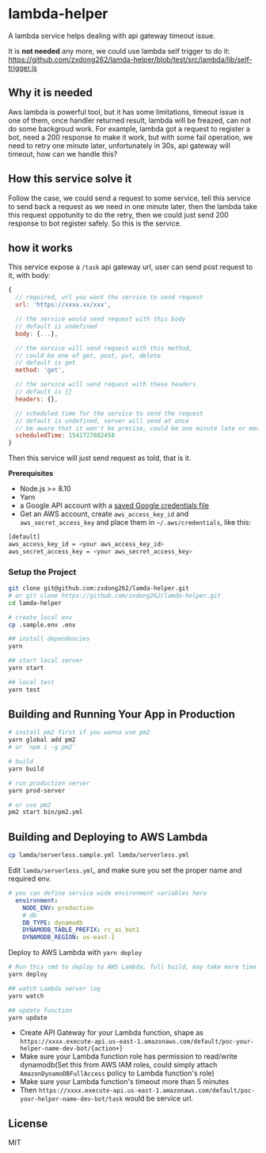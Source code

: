 # lambda-helper
A lambda service helps dealing with api gateway timeout issue.

It is **not needed** any more, we could use lambda self trigger to do it:
https://github.com/zxdong262/lamda-helper/blob/test/src/lambda/lib/self-trigger.js

## Why it is needed
Aws lambda is powerful tool, but it has some limitations, timeout issue is one of them, once handler returned result, lambda will be freazed, can not do some backgroud work. For example, lambda got a request to register a bot, need a 200 response to make it work, but with some fail operation, we need to retry one minute later, unfortunately in 30s, api gateway will timeout, how can we handle this?

## How this service solve it
Follow the case, we could send a request to some service, tell this service to send back a request as we need in one minute later, then the lambda take this request oppotunity to do the retry, then we could just send 200 response to bot register safely. So this is the service.

## how it works
This service expose a `/task` api gateway url, user can send post request to it, with body:
```js
{
  // required, url you want the service to send request
  url: 'https://xxxx.xx/xxx',

  // the service would send request with this body
  // default is undefined
  body: {...},

  // the service will send request with this method,
  // could be one of get, post, put, delete
  // default is get
  method: 'get',

  // the service will send request with these headers
  // default is {}
  headers: {},

  // scheduled time for the service to send the request
  // default is undefined, server will send at once
  // be aware that it won't be precise, could be one minute late or more, for example, you want it run in 09:55:55, could happen in 09:56:55, if scheduled more task, could be delayed more time.
  scheduledTime: 1541727882458
}
```
Then this service will just send request as told, that is it.

**Prerequisites**

- Node.js >= 8.10
- Yarn
- a Google API account with a [saved Google credentials file](https://cloud.google.com/docs/authentication/getting-started)
- Get an AWS account, create `aws_access_key_id` and `aws_secret_access_key` and place them in `~/.aws/credentials`, like this:

```bash
[default]
aws_access_key_id = <your aws_access_key_id>
aws_secret_access_key = <your aws_secret_access_key>
```

### Setup the Project

```bash
git clone git@github.com:zxdong262/lamda-helper.git
# or git clone https://github.com/zxdong262/lamda-helper.git
cd lamda-helper

# create local env
cp .sample.env .env

## install dependencies
yarn

## start local server
yarn start

## local test
yarn test
```

## Building and Running Your App in Production

```bash
# install pm2 first if you wanna use pm2
yarn global add pm2
# or `npm i -g pm2`

# build
yarn build

# run production server
yarn prod-server

# or use pm2
pm2 start bin/pm2.yml
```

## Building and Deploying to AWS Lambda

```bash
cp lamda/serverless.sample.yml lamda/serverless.yml
```

Edit `lamda/serverless.yml`, and make sure you set the proper name and required env.

```yml
# you can define service wide environment variables here
  environment:
    NODE_ENV: production
    # db
    DB_TYPE: dynamodb
    DYNAMODB_TABLE_PREFIX: rc_ai_bot1
    DYNAMODB_REGION: us-east-1

```

Deploy to AWS Lambda with `yarn deploy`

```bash
# Run this cmd to deploy to AWS Lambda, full build, may take more time
yarn deploy

## watch Lambda server log
yarn watch

## update function
yarn update
```

- Create API Gateway for your Lambda function, shape as `https://xxxx.execute-api.us-east-1.amazonaws.com/default/poc-your-helper-name-dev-bot/{action+}`
- Make sure your Lambda function role has permission to read/write dynamodb(Set this from AWS IAM roles, could simply attach `AmazonDynamoDBFullAccess` policy to Lambda function's role)
- Make sure your Lambda function's timeout more than 5 minutes
- Then `https://xxxx.execute-api.us-east-1.amazonaws.com/default/poc-your-helper-name-dev-bot/task` would be service url.

## License
MIT

